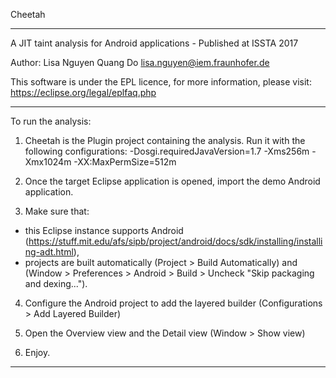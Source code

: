 
Cheetah 

---------------------------------------------------------

A JIT taint analysis for Android applications - Published at ISSTA 2017

Author: Lisa Nguyen Quang Do <lisa.nguyen@iem.fraunhofer.de>

This software is under the EPL licence, for more information, please visit: https://eclipse.org/legal/eplfaq.php

---------------------------------------------------------

To run the analysis:

1. Cheetah is the Plugin project containing the analysis. Run it with the following configurations:
-Dosgi.requiredJavaVersion=1.7 -Xms256m -Xmx1024m -XX:MaxPermSize=512m

2. Once the target Eclipse application is opened, import the demo Android application.

3. Make sure that:
 - this Eclipse instance supports Android (https://stuff.mit.edu/afs/sipb/project/android/docs/sdk/installing/installing-adt.html),
 - projects are built automatically (Project > Build Automatically) and (Window > Preferences > Android > Build > Uncheck "Skip packaging and dexing...").

4. Configure the Android project to add the layered builder (Configurations > Add Layered Builder)

5. Open the Overview view and the Detail view (Window > Show view)

6. Enjoy.

-------------------------------------------------
